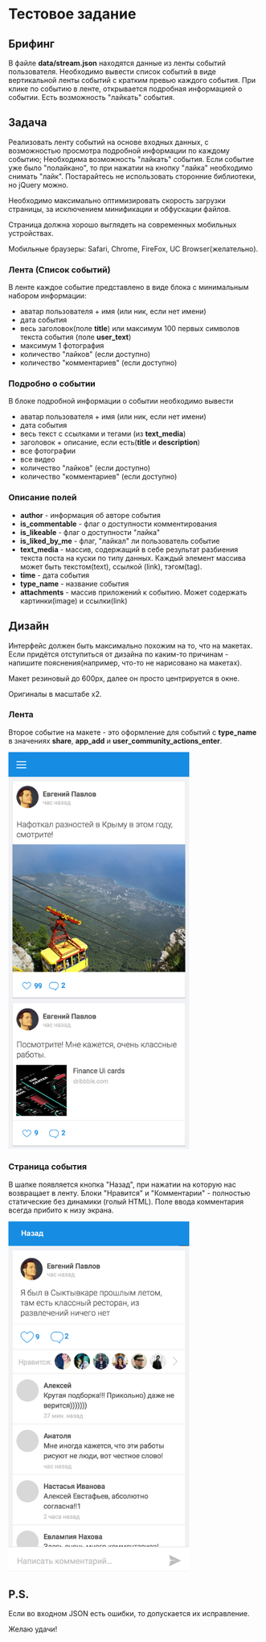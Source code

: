 # Тестовое задание

## Брифинг
В файле **data/stream.json** находятся данные из ленты событий пользователя.
Необходимо вывести список событий в виде вертикальной ленты событий с кратким превью каждого события.
При клике по событию в ленте, открывается подробная информацией о событии.
Есть возможность "лайкать" события.

## Задача
Реализовать ленту событий на основе входных данных, с возможностью просмотра подробной информации по каждому событию;
Необходима возможность "лайкать" события. Если событие уже было "полайкано", то при нажатии на кнопку "лайка" необходимо снимать "лайк".
Постарайтесь не использовать сторонние библиотеки, но jQuery можно.

Необходимо максимально оптимизировать скорость загрузки страницы, за исключением минификации и обфускации файлов.

Страница должна хорошо выглядеть на современных мобильных устройствах.

Мобильные браузеры: Safari, Chrome, FireFox, UC Browser(желательно). 

### Лента (Список событий)
В ленте каждое событие представлено в виде блока с минимальным набором информации:

- аватар пользователя + имя (или ник, если нет имени)
- дата события
- весь заголовок(поле **title**) или максимум 100 первых символов текста события (поле **user_text**)
- максимум 1 фотография
- количество "лайков" (если доступно)
- количество "комментариев" (если доступно)

### Подробно о событии
В блоке подробной информации о событии необходимо вывести

- аватар пользователя + имя (или ник, если нет имени)
- дата события
- весь текст с ссылками и тегами (из **text_media**)
- заголовок + описание, если есть(**title** и **description**)
- все фотографии
- все видео
- количество "лайков" (если доступно)
- количество "комментариев" (если доступно)

### Описание полей
- **author** - информация об авторе события
- **is_commentable** - флаг о доступности комментирования
- **is_likeable** - флаг о доступности "лайка"
- **is_liked_by_me** - флаг, "лайкал" ли пользователь событие
- **text_media** - массив, содержащий в себе результат разбиения текста поста на куски по типу данных. Каждый элемент массива может быть текстом(text), ссылкой (link), тэгом(tag).
- **time** - дата события
- **type_name** - название события
- **attachments** - массив приложений к событию. Может содержать картинки(image) и ссылки(link) 

## Дизайн

Интерфейс должен быть максимально похожим на то, что на макетах. Если придётся отступиться от дизайна по каким-то причинам - напишите пояснения(например, что-то не нарисовано на макетах).

Макет резиновый до 600px, далее он просто центрируется в окне.

Оригиналы в масштабе x2. 

### Лента

Второе событие на макете - это оформление для событий с **type_name** в значениях **share**, **app_add** и **user_community_actions_enter**.  

<img src="https://github.com/Belyash/mailru-test/raw/master/screens/feed.jpg?raw=true" alt="Лента событий" width="360"/>

### Страница события

 В шапке появляется кнопка "Назад", при нажатии на которую нас возвращает в ленту.
 Блоки "Нравится" и "Комментарии" - полностью статические без динамики (голый HTML). 
 Поле ввода комментария всегда прибито к низу экрана.

<img src="https://github.com/Belyash/mailru-test/raw/master/screens/feed-post.png?raw=true" alt="Страница события" width="360"/>
 
 
## P.S.
 
Если во входном JSON есть ошибки, то допускается их исправление.

Желаю удачи!
